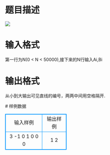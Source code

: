# 

 
 # 题目描述 
<p>
<img border="0" src="/source/joyoi/tyvj-3480/img/aHR0cDovL3d3dy5qb3lvaS5jbi9wcm9ibGVtL3R5dmotMzQ4MC9wcm9ibGVtc19pbWFnZXMvMjMwNi8xMDA3LmpwZw==.jpg"> </p> 

 
 # 输入格式 
<p>
第一行为N(0 < N < 50000),接下来的N行输入Ai,Bi<br></p> 

 
 # 输出格式 
<p>
从小到大输出可见直线的编号，两两中间用空格隔开.<br></p> 
# 样例数据
<style>
        table,table tr th, table tr td { border:1px solid #0094ff; }
        table { width: 200px; min-height: 25px; line-height: 25px; text-align: center; border-collapse: collapse;}   
    </style>
<table>
	<tr>
		<td>输入样例</td>
		<td>输出样例</td>
	</tr>
<tr><td>3
-1 0
1 0
0 0
</td><td>
1 2</td></tr></table>
